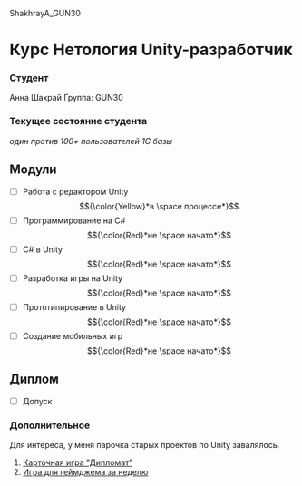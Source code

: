 ShakhrayA_GUN30
# Курс Нетология Unity-разработчик

### Студент
Анна Шахрай
Группа: GUN30

### Текущее состояние студента
*один против 100+ пользователей 1С базы*

## Модули
- [ ] Работа с редактором Unity $${\color{Yellow}*в \space процессе*}$$
- [ ] Программирование на C# $${\color{Red}*не \space начато*}$$
- [ ] C# в Unity $${\color{Red}*не \space начато*}$$
- [ ] Разработка игры на Unity $${\color{Red}*не \space начато*}$$
- [ ] Прототипирование в Unity $${\color{Red}*не \space начато*}$$
- [ ] Создание мобильных игр $${\color{Red}*не \space начато*}$$

## Диплом
- [ ] Допуск

### Дополнительное
Для интереса, у меня парочка старых проектов по Unity завалялось.  

1. [Карточная игра "Дипломат"](https://github.com/Anthrall/Skull-and-Bones-game)
2. [Игра для геймджема за неделю](https://github.com/Anthrall/kind-pixie/)
